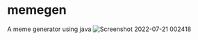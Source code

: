 # memegen
A meme generator using java
![Screenshot 2022-07-21 002418](https://user-images.githubusercontent.com/62671152/180136006-bfd52af9-0b89-4153-9b38-6888aef2cf15.png)
